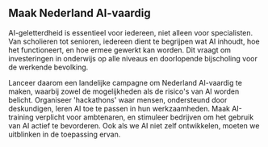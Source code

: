 
## **Maak Nederland AI-vaardig**

AI-geletterdheid is essentieel voor iedereen, niet alleen voor specialisten. Van scholieren tot senioren, iedereen dient te begrijpen wat AI inhoudt, hoe het functioneert, en hoe ermee gewerkt kan worden. Dit vraagt om investeringen in onderwijs op alle niveaus en doorlopende bijscholing voor de werkende bevolking.

  
Lanceer daarom een landelijke campagne om Nederland AI-vaardig te maken, waarbij zowel de mogelijkheden als de risico's van AI worden belicht. Organiseer 'hackathons' waar mensen, ondersteund door deskundigen, leren AI toe te passen in hun werkzaamheden. Maak AI-training verplicht voor ambtenaren, en stimuleer bedrijven om het gebruik van AI actief te bevorderen. Ook als we AI niet zelf ontwikkelen, moeten we uitblinken in de toepassing ervan.
